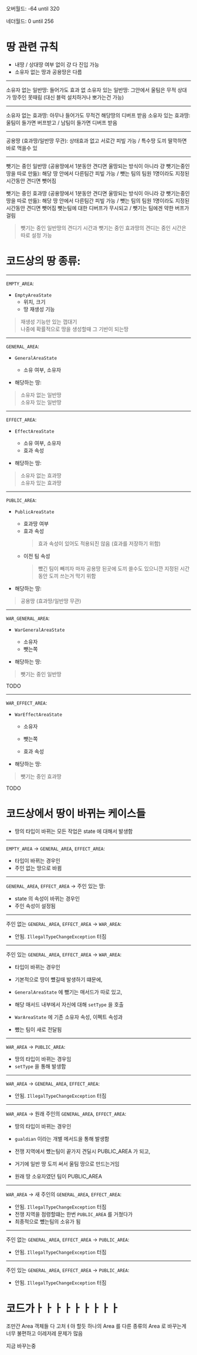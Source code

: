오버월드:
-64 until 320

네더월드:
0 until 256


# 땅 관련 규칙

* 내땅 / 상대땅 여부 없이 걍 다 진입 가능
* 소유자 없는 땅과 공용땅은 다름

---
소유자 없는 일반땅: 들어가도 효과 없
소유자 있는 일반땅: 그안에서 울팀은 무적 상대가 땅주인 못때림
(대신 블럭 설치하거나 뽀가는건 가능)

---
소유자 없는 효과땅: 아무나 들어가도 무적건 해당땅의 디버프 받음
소유자 있는 효과땅: 울팀이 들가면 버프받고 / 남팀이 들가면 디버프 받음

---
공용땅 (효과땅/일반땅 무관): 상태효과 없고 서로간 피빞 가능 / 특수땅 도끼 딸깍하면 바로 먹을수 있

---
뺏기는 중인 일반땅
(공용땅에서 1분동안 견디면 울땅되는 방식이 아니라 걍 뺏기는중인 땅을 따로 만듦):
해당 땅 안에서 다른팀간 피빞 가능 / 뺏는 팀의 팀원 1명이라도 지정된 시간동안 견디면 뺏어짐

뺏기는 중인 효과땅
(공용땅에서 1분동안 견디면 울땅되는 방식이 아니라 걍 뺏기는중인 땅을 따로 만듦):
해당 땅 안에서 다른팀간 피빞 가능 / 뺏는 팀의 팀원 1명이라도 지정된 시간동안 견디면 뺏어짐
뺏는팀에 대한 디버프가 무시되고 / 뺏기는 팀에겐 약한 버프가 걸림

> 뺏기는 중인 일반땅의 견디기 시간과 뺏기는 중인 효과땅의 견디는 중인 시간은 따로 설정 가능



# 코드상의 땅 종류:

---
`EMPTY_AREA`:
* `EmptyAreaState`
  * 위치, 크기
  * 땅 재생성 기능

> 재생성 기능만 있는 껍대기   
> 나중에 확률적으로 땅을 생성할때 그 기반이 되는땅



---
`GENERAL_AREA`:
* `GeneralAreaState`
  * 소유 여부, 소유자

* 해당하는 땅:
> 소유자 없는 일반땅   
> 소유자 있는 일반땅   

---
`EFFECT_AREA`:
* `EffectAreaState`
  * 소유 여부, 소유자
  * 효과 속성

* 해당하는 땅:
> 소유자 없는 효과땅   
> 소유자 있는 효과땅   

---
`PUBLIC_AREA`:
* `PublicAreaState`
  * 효과땅 여부
  * 효과 속성
    > 효과 속성이 있어도 적용되진 않음 (효과를 저장하기 위함)
  * 이전 팀 속성
    >   뺐긴 팀이 빼끼자 마자 공용땅 된곳에 도끼 쓸수도 있으니깐
    >   지정된 시간동안 도끼 쓰는거 막기 위함

* 해당하는 땅:
> 공용땅 (효과땅/일반땅 무관)

---
`WAR_GENERAL_AREA`:
* `WarGeneralAreaState`
  * 소유자
  * 뺏는쪽

* 해당하는 땅:
> 뺏기는 중인 일반땅

TODO

---
`WAR_EFFECT_AREA`:
* `WarEffectAreaState`
  * 소유자
  * 뺏는쪽

  * 효과 속성

* 해당하는 땅:
> 뺏기는 중인 효과땅

TODO



# 코드상에서 땅이 바뀌는 케이스들
* 땅의 타입이 바뀌는 모든 작업은 state 에 대해서 발생함

---
`EMPTY_AREA` -> `GENERAL_AREA`, `EFFECT_AREA`:
* 타입이 바뀌는 경우인
* 주인 없는 땅으로 바뀜

---
`GENERAL_AREA`, `EFFECT_AREA` -> 주인 있는 땅:
* state 의 속성이 바뀌는 경우인
* 주인 속성이 설정됨



---
주인 없는 `GENERAL_AREA`, `EFFECT_AREA` -> `WAR_AREA`:
* 안됨. `IllegalTypeChangeException` 터짐

---
주인 있는 `GENERAL_AREA`, `EFFECT_AREA` -> `WAR_AREA`:
* 타입이 바뀌는 경우인

* 기본적으로 땅이 뻈길때 발생하기 떄문에,
* `GeneralAreaState` 에 뺐기는 매서드가 따로 있고,
* 해당 매서드 내부에서 자신에 대해 `setType` 을 호출

* `WarAreaState` 에 기존 소유자 속성, 이펙트 속성과 
* 뺐는 팀이 새로 전달됨



---
`WAR_AREA` -> `PUBLIC_AREA`:
* 땅의 타입이 바뀌는 경우임
* `setType` 을 통해 발생함



---
`WAR_AREA` -> `GENERAL_AREA`, `EFFECT_AREA`:
* 안됨. `IllegalTypeChangeException` 터짐

---
`WAR_AREA` -> 원래 주인의 `GENERAL_AREA`, `EFFECT_AREA`:
* 땅의 타입이 바뀌는 경우인

* `gualdian` 이라는 개별 메서드을 통해 발생함
* 전쟁 지역에서 뻈는팀이 끝가지 견딜시 PUBLIC_AREA 가 되고,
* 거기에 일반 땅 도끼 써서 울팀 땅으로 만드는거임
* 원래 땅 소유자였던 팀이 PUBLIC_AREA

---
`WAR_AREA` -> 새 주인의 `GENERAL_AREA`, `EFFECT_AREA`:
* 안됨. `IllegalTypeChangeException` 터짐
* 전쟁 지역을 점령할떄는 한번 `PUBLIC_AREA` 를 거쳤다가
* 최종적으로 뻈는팀의 소유가 됨



---
주인 없는 `GENERAL_AREA`, `EFFECT_AREA` -> `PUBLIC_AREA`:
* 안됨. `IllegalTypeChangeException` 터짐

---
주인 있는 `GENERAL_AREA`, `EFFECT_AREA` -> `PUBLIC_AREA`:
* 안됨. `IllegalTypeChangeException` 터짐



# 코드가ㅏㅏㅏㅏㅏㅏㅏㅏㅏ
조만간 Area 객체들 다 고처ㅕ야 할듯
하나의 Area 를 다른 종류의 Area 로 바꾸는게
너무 불편하고 이레저레 문제가 많음

지금 바꾸는중
